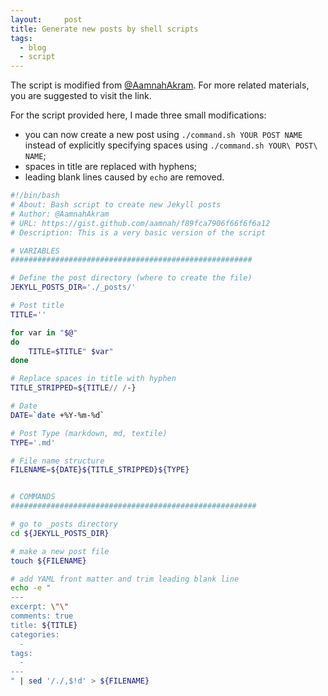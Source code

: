 ```yaml
---
layout:     post
title: Generate new posts by shell scripts
tags:
  - blog
  - script
---
```


The script is modified from [@AamnahAkram](https://gist.github.com/aamnah/f89fca7906f66f6f6a12). For more related materials, you are suggested to visit the link.

For the script provided here, I made three small modifications:
*  you can now create a new post using `./command.sh YOUR POST NAME` instead of explicitly specifying spaces using `./command.sh YOUR\ POST\ NAME`;
*  spaces in title are replaced with hyphens;
*  leading blank lines caused by `echo` are removed.

```bash
#!/bin/bash
# About: Bash script to create new Jekyll posts
# Author: @AamnahAkram
# URL: https://gist.github.com/aamnah/f89fca7906f66f6f6a12 
# Description: This is a very basic version of the script

# VARIABLES
######################################################

# Define the post directory (where to create the file)
JEKYLL_POSTS_DIR='./_posts/'

# Post title
TITLE=''

for var in "$@"
do
    TITLE=$TITLE" $var"
done

# Replace spaces in title with hyphen
TITLE_STRIPPED=${TITLE// /-}

# Date
DATE=`date +%Y-%m-%d`

# Post Type (markdown, md, textile)
TYPE='.md'

# File name structure
FILENAME=${DATE}${TITLE_STRIPPED}${TYPE}


# COMMANDS
#######################################################

# go to _posts directory
cd ${JEKYLL_POSTS_DIR}

# make a new post file
touch ${FILENAME}

# add YAML front matter and trim leading blank line
echo -e "
---
excerpt: \"\"
comments: true
title: ${TITLE}
categories:
  -
tags:
  -
---
" | sed '/./,$!d' > ${FILENAME}
```
